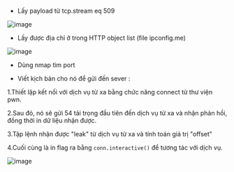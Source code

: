+ Lấy payload từ tcp.stream eq 509
  
![image](https://github.com/KMANVK/imaginary_ctf_2023/assets/94669750/698f298b-6b22-4d38-a340-7686dd457e24)

+ Lấy  được địa chỉ ở trong HTTP object list (file ipconfig.me)

![image](https://github.com/KMANVK/imaginary_ctf_2023/assets/94669750/ffd1d8ea-e46d-47b1-93c5-a2c55ff7390c)

+ Dùng nmap tìm port


+ Viết kịch bản cho nó để gửi đến sever :

1.Thiết lập kết nối với dịch vụ từ xa bằng chức năng connect từ thư viện pwn.
  
2.Sau đó, nó sẽ gửi 54 tải trọng đầu tiên đến dịch vụ từ xa và nhận phản hồi, đồng thời in dữ liệu nhận được.

3.Tập lệnh nhận được "leak" từ dịch vụ từ xa và tính toán giá trị "offset"

4.Cuối cùng là in flag ra bằng `conn.interactive()` để tương tác với dịch vụ.

![image](https://github.com/KMANVK/imaginary_ctf_2023/assets/94669750/cc93ac8a-0fda-4c62-a1e5-6e5de78d40b1)
